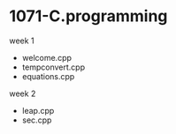 # 1071-C.programming

week 1
* welcome.cpp
* tempconvert.cpp
* equations.cpp

week 2
* leap.cpp
* sec.cpp
